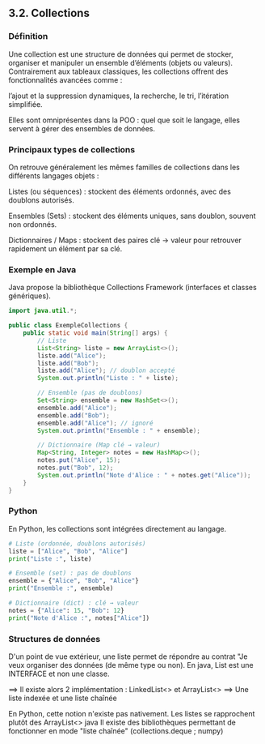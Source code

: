 ## 3.2. Collections

### Définition

Une collection est une structure de données qui permet de stocker, organiser et manipuler un ensemble d’éléments (objets ou valeurs).
Contrairement aux tableaux classiques, les collections offrent des fonctionnalités avancées comme :

l’ajout et la suppression dynamiques,
la recherche,
le tri,
l’itération simplifiée.

Elles sont omniprésentes dans la POO : quel que soit le langage, elles servent à gérer des ensembles de données.

### Principaux types de collections

On retrouve généralement les mêmes familles de collections dans les différents langages objets :

Listes (ou séquences) : stockent des éléments ordonnés, avec des doublons autorisés.

Ensembles (Sets) : stockent des éléments uniques, sans doublon, souvent non ordonnés.

Dictionnaires / Maps : stockent des paires clé → valeur pour retrouver rapidement un élément par sa clé.

### Exemple en Java

Java propose la bibliothèque Collections Framework (interfaces et classes génériques).

```java
import java.util.*;

public class ExempleCollections {
    public static void main(String[] args) {
        // Liste
        List<String> liste = new ArrayList<>();
        liste.add("Alice");
        liste.add("Bob");
        liste.add("Alice"); // doublon accepté
        System.out.println("Liste : " + liste);

        // Ensemble (pas de doublons)
        Set<String> ensemble = new HashSet<>();
        ensemble.add("Alice");
        ensemble.add("Bob");
        ensemble.add("Alice"); // ignoré
        System.out.println("Ensemble : " + ensemble);

        // Dictionnaire (Map clé → valeur)
        Map<String, Integer> notes = new HashMap<>();
        notes.put("Alice", 15);
        notes.put("Bob", 12);
        System.out.println("Note d'Alice : " + notes.get("Alice"));
    }
}
```

### Python

En Python, les collections sont intégrées directement au langage.

```python
# Liste (ordonnée, doublons autorisés)
liste = ["Alice", "Bob", "Alice"]
print("Liste :", liste)

# Ensemble (set) : pas de doublons
ensemble = {"Alice", "Bob", "Alice"}
print("Ensemble :", ensemble)

# Dictionnaire (dict) : clé → valeur
notes = {"Alice": 15, "Bob": 12}
print("Note d'Alice :", notes["Alice"])

```

### Structures de données

D'un point de vue extérieur, une liste permet de répondre au contrat "Je veux organiser des données (de même type ou non).
En java, List<T> est une INTERFACE et non une classe.

==> Il existe alors 2 implémentation : LinkedList<> et ArrayList<>
==> Une liste indexée et une liste chaînée

En Python, cette notion n'existe pas nativement. Les listes se rapprochent plutôt des ArrayList<> java
Il existe des bibliothèques permettant de fonctionner en mode "liste chaînée"
(collections.deque ; numpy)